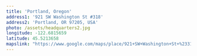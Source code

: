 ```yaml
---
title: 'Portland, Oregon'
address1: '921 SW Washington St #318'
address2: 'Portland, OR 97205, USA'
photo: /assets/headquarters2.jpg
longitude: -122.6815659
latitude: 45.5213658
mapslink: "https://www.google.com/maps/place/921+SW+Washington+St+%23318,+Portland,+OR+97205/@45.5213658,-122.6815659,14z"
---
```


